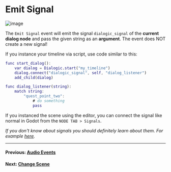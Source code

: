 # Emit Signal
![image](./Images/Event_Emit_Signal.PNG)

The `Emit Signal` event will emit the signal `dialogic_signal` of the **current dialog node** and pass the given string as an **argument**.
The event does NOT create a new signal!

If you instance your timeline via script, use code similar to this:
```gd
func start_dialog():
	var dialog = Dialogic.start("my_timeline")
	dialog.connect("dialogic_signal", self, "dialog_listener")
	add_child(dialog)

func dialog_listener(string):
	match string:
		"quest_point_two":
			# do something
			pass
```

If you instanced the scene using the editor, you can connect the signal like normal in Godot from the `NODE TAB > Signals`.

*If you don't know about signals you should definitely learn about them. For example [here](https://docs.godotengine.org/en/stable/getting_started/step_by_step/signals.html).*

---------------------------------------
#### Previous: [Audio Events](./030)
#### Next: [Change Scene](./041)